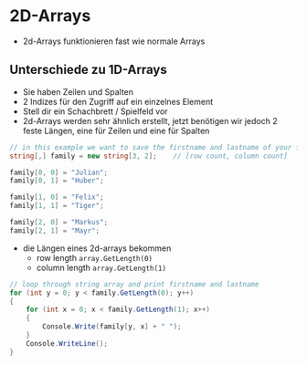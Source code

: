 # 2D-Arrays

* 2d-Arrays funktionieren fast wie normale Arrays

## Unterschiede zu 1D-Arrays

* Sie haben Zeilen und Spalten
* 2 Indizes für den Zugriff auf ein einzelnes Element
* Stell dir ein Schachbrett / Spielfeld vor
* 2d-Arrays werden sehr ähnlich erstellt, jetzt benötigen wir jedoch 2 feste Längen, eine für Zeilen und eine für Spalten

```csharp
// in this example we want to save the firstname and lastname of your family members
string[,] family = new string[3, 2];    // [row count, column count]

family[0, 0] = "Julian";
family[0, 1] = "Huber";

family[1, 0] = "Felix";
family[1, 1] = "Tiger";

family[2, 0] = "Markus";
family[2, 1] = "Mayr";
```

* die Längen eines 2d-arrays bekommen
    * row length ```array.GetLength(0)```
    * column length ```array.GetLength(1)```

```csharp
// loop through string array and print firstname and lastname
for (int y = 0; y < family.GetLength(0); y++)
{
    for (int x = 0; x < family.GetLength(1); x++)
    {
        Console.Write(family[y, x] + " ");
    }
    Console.WriteLine();
}
```
